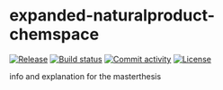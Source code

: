 # expanded-naturalproduct-chemspace

[![Release](https://img.shields.io/github/v/release/pamrein/expanded-naturalproduct-chemspace)](https://img.shields.io/github/v/release/pamrein/expanded-naturalproduct-chemspace)
[![Build status](https://img.shields.io/github/actions/workflow/status/pamrein/expanded-naturalproduct-chemspace/main.yml?branch=main)](https://github.com/pamrein/expanded-naturalproduct-chemspace/actions/workflows/main.yml?query=branch%3Amain)
[![Commit activity](https://img.shields.io/github/commit-activity/m/pamrein/expanded-naturalproduct-chemspace)](https://img.shields.io/github/commit-activity/m/pamrein/expanded-naturalproduct-chemspace)
[![License](https://img.shields.io/github/license/pamrein/expanded-naturalproduct-chemspace)](https://img.shields.io/github/license/pamrein/expanded-naturalproduct-chemspace)

info and explanation for the masterthesis

